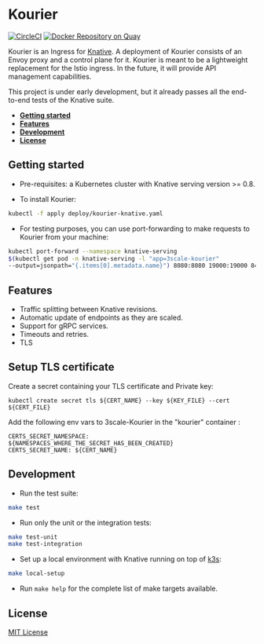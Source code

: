 # Kourier

[![CircleCI](https://circleci.com/gh/3scale/kourier.svg?style=svg)](https://circleci.com/gh/3scale/kourier)
[![Docker Repository on Quay](https://quay.io/repository/3scale/kourier/status "Docker Repository on Quay")](https://quay.io/repository/3scale/kourier)

Kourier is an Ingress for [Knative](https://knative.dev/). A deployment of
Kourier consists of an Envoy proxy and a control plane for it. Kourier is meant
to be a lightweight replacement for the Istio ingress. In the future, it
will provide API management capabilities.

This project is under early development, but it already passes all the
end-to-end tests of the Knative suite.

- [**Getting started**](#getting-started)
- [**Features**](#features)
- [**Development**](#development)
- [**License**](#license)


## Getting started

- Pre-requisites: a Kubernetes cluster with Knative serving version >= 0.8.

- To install Kourier:
```bash
kubectl -f apply deploy/kourier-knative.yaml
```

- For testing purposes, you can use port-forwarding to make requests to Kourier
from your machine:
```bash
kubectl port-forward --namespace knative-serving
$(kubectl get pod -n knative-serving -l "app=3scale-kourier"
--output=jsonpath="{.items[0].metadata.name}") 8080:8080 19000:19000 8443:8443`
```


## Features

- Traffic splitting between Knative revisions.
- Automatic update of endpoints as they are scaled.
- Support for gRPC services.
- Timeouts and retries.
- TLS



## Setup TLS certificate

Create a secret containing your TLS certificate and Private key:

```
kubectl create secret tls ${CERT_NAME} --key ${KEY_FILE} --cert ${CERT_FILE}
```

Add the following env vars to 3scale-Kourier in the "kourier" container : 

```
CERTS_SECRET_NAMESPACE: ${NAMESPACES_WHERE_THE_SECRET_HAS_BEEN_CREATED}
CERTS_SECRET_NAME: ${CERT_NAME}
```

## Development

- Run the test suite:
```bash
make test
```

- Run only the unit or the integration tests:
```bash
make test-unit
make test-integration
```

- Set up a local environment with Knative running on top of [k3s](https://k3s.io/):
```bash
make local-setup
```

- Run `make help` for the complete list of make targets available.


## License

[MIT License](LICENSE)

